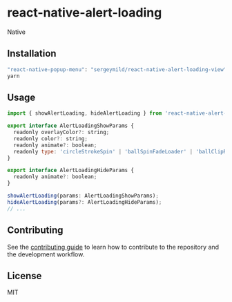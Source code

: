 # react-native-alert-loading

Native

## Installation

```sh
"react-native-popup-menu": "sergeymild/react-native-alert-loading-view"
yarn
```

## Usage

```js
import { showAlertLoading, hideAlertLoading } from 'react-native-alert-loading';

export interface AlertLoadingShowParams {
  readonly overlayColor?: string;
  readonly color?: string;
  readonly animate?: boolean;
  readonly type: 'circleStrokeSpin' | 'ballSpinFadeLoader' | 'ballClipRotate';
}

export interface AlertLoadingHideParams {
  readonly animate?: boolean;
}

showAlertLoading(params: AlertLoadingShowParams);
hideAlertLoading(params?: AlertLoadingHideParams);
// ...
```

## Contributing

See the [contributing guide](CONTRIBUTING.md) to learn how to contribute to the repository and the development workflow.

## License

MIT
